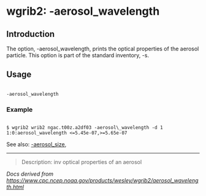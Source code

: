 # wgrib2: -aerosol_wavelength

## Introduction

The option, -aerosol_wavelength, prints the
optical properties of the aerosol particle. This option is part
of the standard inventory, -s.

## Usage

```

-aerosol_wavelength

```

### Example

```

$ wgrib2 wrib2 ngac.t00z.a2df03 -aerosol\_wavelength -d 1
1:0:aerosol_wavelength <=5.45e-07,>=5.65e-07

```

See also:
[-aerosol_size](aerosol_size.html),

---

> Description: inv optical properties of an aerosol

_Docs derived from <https://www.cpc.ncep.noaa.gov/products/wesley/wgrib2/aerosol_wavelength.html>_
